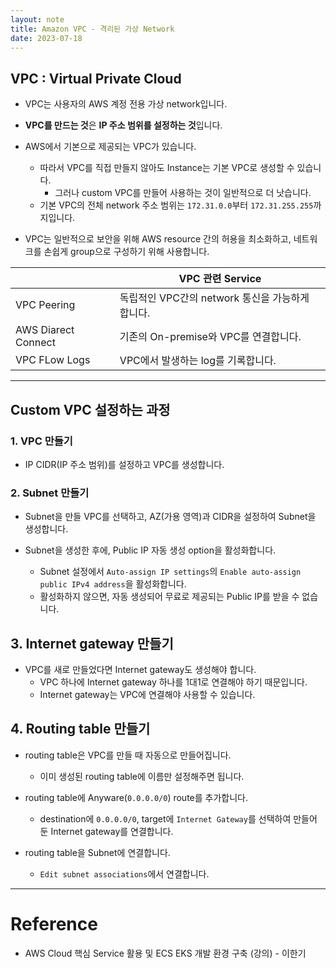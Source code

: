 ```yaml
---
layout: note
title: Amazon VPC - 격리된 가상 Network
date: 2023-07-18
---
```





## VPC : Virtual Private Cloud

- VPC는 사용자의 AWS 계정 전용 가상 network입니다.
- **VPC를 만드는 것**은 **IP 주소 범위를 설정하는 것**입니다.

- AWS에서 기본으로 제공되는 VPC가 있습니다.
    - 따라서 VPC를 직접 만들지 않아도 Instance는 기본 VPC로 생성할 수 있습니다.
        - 그러나 custom VPC를 만들어 사용하는 것이 일반적으로 더 낫습니다.
    - 기본 VPC의 전체 network 주소 범위는 `172.31.0.0`부터 `172.31.255.255`까지입니다.

- VPC는 일반적으로 보안을 위해 AWS resource 간의 허용을 최소화하고, 네트워크를 손쉽게 group으로 구성하기 위해 사용합니다.

|  | VPC 관련 Service |
| --- | --- |
| VPC Peering | 독립적인 VPC간의 network 통신을 가능하게 합니다. |
| AWS Diarect Connect | 기존의 On-premise와 VPC를 연결합니다. |
| VPC FLow Logs | VPC에서 발생하는 log를 기록합니다. |




---




## Custom VPC 설정하는 과정


### 1. VPC 만들기

- IP CIDR(IP 주소 범위)를 설정하고 VPC를 생성합니다.


### 2. Subnet 만들기

- Subnet을 만들 VPC를 선택하고, AZ(가용 영역)과 CIDR을 설정하여 Subnet을 생성합니다.

- Subnet을 생성한 후에, Public IP 자동 생성 option을 활성화합니다.
    - Subnet 설정에서 `Auto-assign IP settings`의 `Enable auto-assign public IPv4 address`을 활성화합니다.
    - 활성화하지 않으면, 자동 생성되어 무료로 제공되는 Public IP를 받을 수 없습니다.


## 3. Internet gateway 만들기

- VPC를 새로 만들었다면 Internet gateway도 생성해야 합니다.
    - VPC 하나에 Internet gateway 하나를 1대1로 연결해야 하기 때문입니다.
    - Internet gateway는 VPC에 연결해야 사용할 수 있습니다.


## 4. Routing table 만들기

- routing table은 VPC를 만들 때 자동으로 만들어집니다.
    - 이미 생성된 routing table에 이름만 설정해주면 됩니다.

- routing table에 Anyware(`0.0.0.0/0`) route를 추가합니다.
    - destination에 `0.0.0.0/0`, target에 `Internet Gateway`를 선택하여 만들어 둔 Internet gateway를 연결합니다.

- routing table을 Subnet에 연결합니다.
    - `Edit subnet associations`에서 연결합니다.




---




# Reference

- AWS Cloud 핵심 Service 활용 및 ECS EKS 개발 환경 구축 (강의) - 이한기
